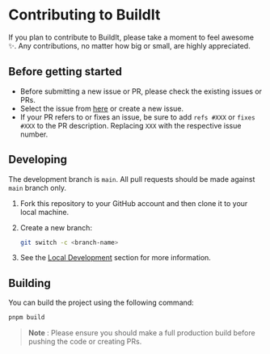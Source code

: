 # Contributing to BuildIt

If you plan to contribute to BuildIt, please take a moment to feel awesome ✨. Any contributions, no matter how big or small, are highly appreciated.

## Before getting started

- Before submitting a new issue or PR, please check the existing issues or PRs.
- Select the issue from [here](https://github.com/RajdeepDs/buildit/issues) or create a new issue.
- If your PR refers to or fixes an issue, be sure to add `refs #XXX` or `fixes #XXX` to the PR description. Replacing `XXX` with the respective issue number.

## Developing

The development branch is `main`. All pull requests should be made against `main` branch only.

1. Fork this repository to your GitHub account and then clone it to your local machine.
2. Create a new branch:

   ```bash
   git switch -c <branch-name>
   ```

3. See the [Local Development](https://github.com/RajdeepDs/buildit/blob/main/README.md#local-development) section for more information.

## Building

You can build the project using the following command:

```bash
pnpm build
```

> **Note** :
> Please ensure you should make a full production build before pushing the code or creating PRs.
